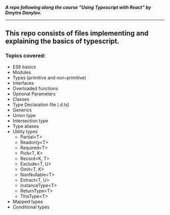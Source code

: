 **_A repo following along the course "Using Typescript with React" by Dmytro Danylov._**

---

## This repo consists of files implementing and explaining the basics of typescript.

### Topics covered:

- ES6 basics
- Modules
- Types (primitive and non-primitive)
- Interfaces
- Overloaded functions
- Optional Parameters
- Classes
- Type Declaration file (.d.ts)
- Generics
- Union type
- Intersection type
- Type aliases
- Utility types
  - Partial\<T>
  - Readonly\<T>
  - Required\<T>
  - Pick<T, K>
  - Record<K, T>
  - Exclude<T, U>
  - Omit<T, K>
  - NonNullable\<T>
  - Extract<T, U>
  - InstanceType\<T>
  - ReturnType\<T>
  - ThisType\<T>
- Mapped types
- Conditional types
